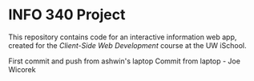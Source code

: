 # INFO 340 Project

This repository contains code for an interactive information web app, created for the _Client-Side Web Development_ course at the UW iSchool.

First commit and push from ashwin's laptop
Commit from laptop - Joe Wicorek 
